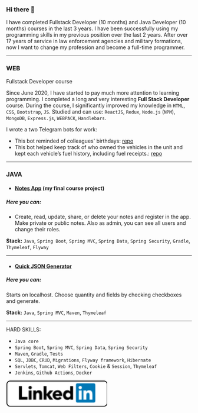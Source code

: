 ### Hi there 👋

I have completed Fullstack Developer (10 months) and Java Developer (10 months) courses in the last 3 years.
I have been successfully using my programming skills in my previous position over the last 2 years.
After over 17 years of service in law enforcement agencies and military formations,
now I want to change my profession and become a full-time programmer.

---

### WEB

Fullstack Developer course

Since June 2020, I have started to pay much more attention to learning programming.
I completed a long and very interesting **Full Stack Developer** course.
During the course, I significantly improved my knowledge in `HTML`, `CSS`, `Bootstrap`, `JS`.
Studied and can use: `ReactJS`, `Redux`, `Node.js` (`NPM`), `MongoDB`, `Express.js`, `WEBPACK`, `Handlebars`.

I wrote a two Telegram bots for work:

- This bot reminded of colleagues' birthdays: [repo](https://github.com/xdpiqbx/date-remainder-sf-production)
- This bot helped keep track of who owned the vehicles in the unit and kept each vehicle’s fuel history, including fuel receipts.: [repo](https://github.com/xdpiqbx/sbi_refuel_bot)

---

### JAVA

- #### [Notes App](https://github.com/xdpiqbx/goit-java-final-course-project-notes) (my final course project)

##### Here you can:
- Create, read, update, share, or delete your notes and register in the app. Make private or public notes. Also as admin, you can see all users and change their roles.
    
**Stack:** `Java`, `Spring Boot`, `Spring MVC`, `Spring Data`, `Spring Security`, `Gradle`, `Thymeleaf`, `Flyway`

---

- #### [Quick JSON Generator](https://github.com/xdpiqbx/java-spring-quick-json-generator)

##### Here you can:
Starts on localhost. Choose quantity and fields by checking checkboxes and generate.

**Stack:** `Java`, `Spring MVC`, `Maven`, `Thymeleaf`

---

HARD SKILLS:

  - `Java core`
  - `Spring Boot`, `Spring MVC`, `Spring Data`, `Spring Security`
  - `Maven`, `Gradle`, `Tests`
  - `SQL`, `JDBC`, `CRUD`, `Migrations`, `Flyway framework`, `Hibernate`
  - `Servlets`, `Tomcat`, `Web Filters`, `Cookie` & `Session`, `Thymeleaf`
  - `Jenkins`, `Github Actions`, `Docker`

[![linkedin_banner](./images/linkedin_banner.svg)](https://www.linkedin.com/in/artem-usenko/)
